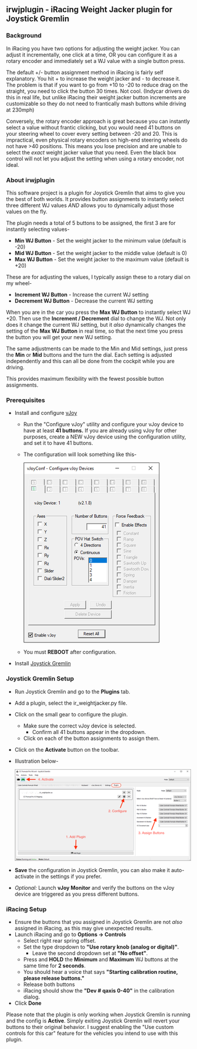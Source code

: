 ## irwjplugin - iRacing Weight Jacker plugin for Joystick Gremlin

### Background ###

In iRacing you have two options for adjusting the weight jacker. You can adjust it incrementally, one click at a time, OR you can configure it as a rotary encoder and immediately set a WJ value with a single button press.

The default +/- button assignment method in iRacing is fairly self explanatory. You hit + to increase the weight jacker and - to decrease it. The problem is that if you want to go from +10 to -20 to reduce drag on the straight, you need to click the button 30 times. Not cool. (Indycar drivers do this in real life, but unlike iRacing their weight jacker button increments are customizable so they do not need to frantically mash buttons while driving at 230mph)

Conversely, the rotary encoder approach is great because you can instantly select a value without frantic clicking, but you would need 41 buttons on your steering wheel to cover every setting between -20 and 20. This is impractical, even physical rotary encoders on high-end steering wheels do not have >40 positions. This means you lose precision and are unable to select the *exact* weight jacker value that you need. Even the black box control will not let you adjust the setting when using a rotary encoder, not ideal.

### About irwjplugin ###

This software project is a plugin for Joystick Gremlin that aims to give you the best of both worlds. It provides button assignments to instantly select three different WJ values *AND* allows you to dynamically adjust those values on the fly.

The plugin needs a total of 5 buttons to be assigned, the first 3 are for instantly selecting values-
* **Min WJ Button** - Set the weight jacker to the minimum value (default is -20)
* **Mid WJ Button** - Set the weight jacker to the middle value (default is 0)
* **Max WJ Button** - Set the weight jacker to the maximum value (default is +20)

These are for adjusting the values, I typically assign these to a rotary dial on my wheel-
* **Increment WJ Button** - Increase the current WJ setting
* **Decrement WJ Button** - Decrease the current WJ setting

When you are in the car you press the **Max WJ Button** to instantly select WJ +20. Then use the **Increment / Decrement** dial to change the WJ. Not only does it change the current WJ setting, but it *also* dynamically changes the setting of the **Max WJ Button** in real time, so that the next time you press the button you will get your new WJ setting.

The same adjustments can be made to the Min and Mid settings, just press the **Min** or **Mid** buttons and the turn the dial. Each setting is adjusted independently and this can all be done from the cockpit while you are driving.

This provides maximum flexibility with the fewest possible button assignments.

### Prerequisites ####

* Install and configure [vJoy](https://github.com/shauleiz/vJoy/releases)
  * Run the "Configure vJoy" utility and configure your vJoy device to have at least **41 buttons.**  If you are already using vJoy for other purposes, create a NEW vJoy device using the configuration utility, and set it to have 41 buttons.
  * The configuration will look something like this-

    ![Example vJoy Configuration](Configure_vJoy.png)

  * You must **REBOOT** after configuration.
* Install [Joystick Gremlin](https://whitemagic.github.io/JoystickGremlin/download/)

### Joystick Gremlin Setup ###

* Run Joystick Gremlin and go to the **Plugins** tab.
* Add a plugin, select the ir_weightjacker.py file.
* Click on the small gear to configure the plugin.
	* Make sure the correct vJoy device is selected.
      * Confirm all 41 buttons appear in the dropdown.
	* Click on each of the button assignments to assign them.
* Click on the **Activate** button on the toolbar. 
* Illustration below-

  ![Joystick Gremlin Configuration](Configure_Plugin.png)

* **Save** the configuration in Joystick Gremlin, you can also make it auto-activate in the settings if you prefer.
* *Optional:* Launch **vJoy Monitor** and verify the buttons on the vJoy device are triggered as you press different buttons.

### iRacing Setup ###

* Ensure the buttons that you assigned in Joystick Gremlin are not *also* assigned in iRacing, as this may give unexpected results.
* Launch iRacing and go to **Options -> Controls**
  * Select right rear spring offset.
  * Set the type dropdown to **"Use rotary knob (analog or digital)"**.
    * Leave the second dropdown set at **"No offset"**.
  * Press and **HOLD** the **Minimum** and **Maximum** WJ buttons at the same time for **2 seconds**.
  * You should hear a voice that says **"Starting calibration routine, please release buttons."**
  * Release both buttons
  * iRacing should show the **"Dev # qaxis 0-40"** in the calibration dialog.
* Click **Done**

Please note that the plugin is only working when Joystick Gremlin is running and the config is **Active**. Simply exiting Joystick Gremlin will revert your buttons to their original behavior. I suggest enabling the "Use custom controls for this car" feature for the vehicles you intend to use with this plugin.
